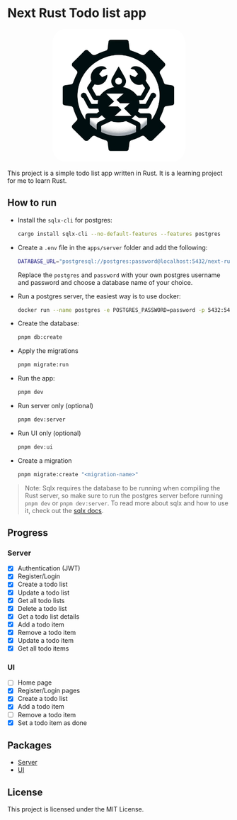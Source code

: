 # Next Rust Todo list app

<!-- Logo centered -->

<p align="center">
  <img src="apps/ui/public/logo.png" alt="Next Rust Todo list app" width="300" style="border-radius: 30px;" />

</p>

This project is a simple todo list app written in Rust. It is a learning project for me to learn Rust.

## How to run

- Install the `sqlx-cli` for postgres:

  ```bash
  cargo install sqlx-cli --no-default-features --features postgres
  ```

- Create a `.env` file in the `apps/server` folder and add the following:

  ```bash
  DATABASE_URL="postgresql://postgres:password@localhost:5432/next-rust-todolist"
  ```

  Replace the `postgres` and `password` with your own postgres username and password and choose a database name of your choice.

- Run a postgres server, the easiest way is to use docker:

  ```bash
  docker run --name postgres -e POSTGRES_PASSWORD=password -p 5432:5432 -d next-rust-todolist
  ```

- Create the database:

  ```bash
  pnpm db:create
  ```

- Apply the migrations

  ```bash
  pnpm migrate:run
  ```

- Run the app:

  ```bash
  pnpm dev
  ```

- Run server only (optional)

  ```bash
  pnpm dev:server
  ```

- Run UI only (optional)

  ```bash
  pnpm dev:ui
  ```

- Create a migration

  ```bash
  pnpm migrate:create "<migration-name>"
  ```

> Note: Sqlx requires the database to be running when compiling the Rust server, so make sure to run the postgres server before running `pnpm dev` or `pnpm dev:server`. To read more about sqlx and how to use it, check out the [sqlx docs](https://github.com/launchbadge/sqlx).

## Progress

### Server

- [x] Authentication (JWT)
- [x] Register/Login
- [x] Create a todo list
- [x] Update a todo list
- [x] Get all todo lists
- [x] Delete a todo list
- [x] Get a todo list details
- [x] Add a todo item
- [x] Remove a todo item
- [x] Update a todo item
- [x] Get all todo items

### UI

- [ ] Home page
- [x] Register/Login pages
- [x] Create a todo list
- [x] Add a todo item
- [ ] Remove a todo item
- [x] Set a todo item as done

## Packages

- [Server](/apps/server/)
- [UI](/apps/ui/)

## License

This project is licensed under the MIT License.
